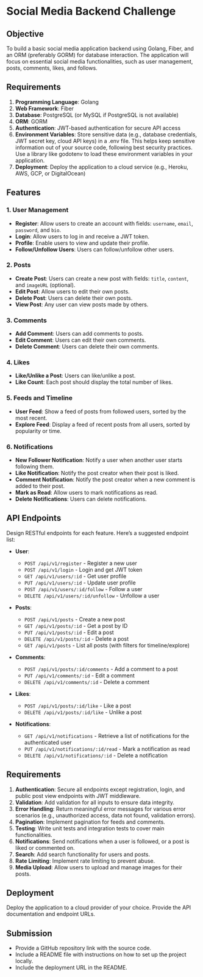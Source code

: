 # Social Media Backend Challenge

## Objective

To build a basic social media application backend using Golang, Fiber, and an ORM (preferably GORM) for database interaction. The application will focus on essential social media functionalities, such as user management, posts, comments, likes, and follows.

## Requirements

1. **Programming Language**: Golang
2. **Web Framework**: Fiber
3. **Database**: PostgreSQL (or MySQL if PostgreSQL is not available)
4. **ORM**: GORM
5. **Authentication**: JWT-based authentication for secure API access
6. **Environment Variables**: Store sensitive data (e.g., database credentials, JWT secret key, cloud API keys) in a .env file. This helps keep sensitive information out of your source code, following best security practices. Use a library like godotenv to load these environment variables in your application.
7. **Deployment**: Deploy the application to a cloud service (e.g., Heroku, AWS, GCP, or DigitalOcean)

## Features

### 1. **User Management**

- **Register**: Allow users to create an account with fields: `username`, `email`, `password`, and `bio`.
- **Login**: Allow users to log in and receive a JWT token.
- **Profile**: Enable users to view and update their profile.
- **Follow/Unfollow Users**: Users can follow/unfollow other users.

### 2. **Posts**

- **Create Post**: Users can create a new post with fields: `title`, `content`, and `imageURL` (optional).
- **Edit Post**: Allow users to edit their own posts.
- **Delete Post**: Users can delete their own posts.
- **View Post**: Any user can view posts made by others.

### 3. **Comments**

- **Add Comment**: Users can add comments to posts.
- **Edit Comment**: Users can edit their own comments.
- **Delete Comment**: Users can delete their own comments.

### 4. **Likes**

- **Like/Unlike a Post**: Users can like/unlike a post.
- **Like Count**: Each post should display the total number of likes.

### 5. **Feeds and Timeline**

- **User Feed**: Show a feed of posts from followed users, sorted by the most recent.
- **Explore Feed**: Display a feed of recent posts from all users, sorted by popularity or time.

### 6. **Notifications**

- **New Follower Notification**: Notify a user when another user starts following them.
- **Like Notification**: Notify the post creator when their post is liked.
- **Comment Notification**: Notify the post creator when a new comment is added to their post.
- **Mark as Read**: Allow users to mark notifications as read.
- **Delete Notifications**: Users can delete notifications.

## API Endpoints

Design RESTful endpoints for each feature. Here’s a suggested endpoint list:

- **User**:

  - `POST /api/v1/register` - Register a new user
  - `POST /api/v1/login` - Login and get JWT token
  - `GET /api/v1/users/:id` - Get user profile
  - `PUT /api/v1/users/:id` - Update user profile
  - `POST /api/v1/users/:id/follow` - Follow a user
  - `DELETE /api/v1/users/:id/unfollow` - Unfollow a user

- **Posts**:

  - `POST /api/v1/posts` - Create a new post
  - `GET /api/v1/posts/:id` - Get a post by ID
  - `PUT /api/v1/posts/:id` - Edit a post
  - `DELETE /api/v1/posts/:id` - Delete a post
  - `GET /api/v1/posts` - List all posts (with filters for timeline/explore)

- **Comments**:

  - `POST /api/v1/posts/:id/comments` - Add a comment to a post
  - `PUT /api/v1/comments/:id` - Edit a comment
  - `DELETE /api/v1/comments/:id` - Delete a comment

- **Likes**:

  - `POST /api/v1/posts/:id/like` - Like a post
  - `DELETE /api/v1/posts/:id/like` - Unlike a post

- **Notifications**:
  - `GET /api/v1/notifications` - Retrieve a list of notifications for the authenticated user
  - `PUT /api/v1/notifications/:id/read` - Mark a notification as read
  - `DELETE /api/v1/notifications/:id` - Delete a notification

## Requirements

1. **Authentication**: Secure all endpoints except registration, login, and public post view endpoints with JWT middleware.
2. **Validation**: Add validation for all inputs to ensure data integrity.
3. **Error Handling**: Return meaningful error messages for various error scenarios (e.g., unauthorized access, data not found, validation errors).
4. **Pagination**: Implement pagination for feeds and comments.
5. **Testing**: Write unit tests and integration tests to cover main functionalities.
6. **Notifications**: Send notifications when a user is followed, or a post is liked or commented on.
7. **Search**: Add search functionality for users and posts.
8. **Rate Limiting**: Implement rate limiting to prevent abuse.
9. **Media Upload**: Allow users to upload and manage images for their posts.

## Deployment

Deploy the application to a cloud provider of your choice. Provide the API documentation and endpoint URLs.

## Submission

- Provide a GitHub repository link with the source code.
- Include a README file with instructions on how to set up the project locally.
- Include the deployment URL in the README.
